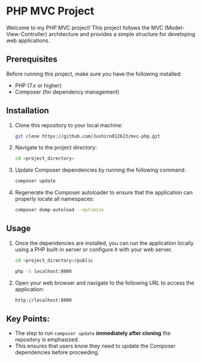 # PHP MVC Project

Welcome to my PHP MVC project! This project follows the MVC (Model-View-Controller) architecture and provides a simple structure for developing web applications.

## Prerequisites

Before running this project, make sure you have the following installed:

- PHP (7.x or higher)
- Composer (for dependency management)

## Installation
1. Clone this repository to your local machine:
   ```bash
   git clone https://github.com/Jushiro012623/mvc-php.git
2. Navigate to the project directory:
    ```bash
    cd <project_directory>
3. Update Composer dependencies by running the following command:
    ```bash
    composer update
4. Regenerate the Composer autoloader to ensure that the application can properly locate all namespaces:

    ```bash
    composer dump-autoload --optimize
## Usage
1. Once the dependencies are installed, you can run the application locally using a PHP built-in server or configure it with your web server.
    ```bash
    cd <project_directory>/public

    php -S localhost:8000
    ```

2. Open your web browser and navigate to the following URL to access the application:
    ```bash
    http://localhost:8000 
    ```
## Key Points:
- The step to run `composer update` **immediately after cloning** the repository is emphasized.
- This ensures that users know they need to update the Composer dependencies before proceeding.

<!-- ## Additional information
### Database Migration Command
1. **Create a New Table**

    ```bash
    composer migrate    
    ```
    - The `composer migrate` command will run the migrations and create the necessary tables in the database

2. This `composer rollback` command is going to drop a table in the data base

    ```bash
    composer migrate    
    ```
    - The composer rollback command will revert the most recent migration, effectively dropping the table(s) in the database that were created by the last migration.

3. This `composer migrate:fresh` command is going to drop a table in the database `if exists` and then migrate the table

    ```bash
    composer migrate    
    ```
    - The composer migrate:fresh command will first drop all tables in the database (if they exist) and then re-run all migrations to recreate the tables from scratch.

### Explanation:
- The commands are clearly outlined with their purpose described before the code block.
- Each section includes a brief note on how and when to use each command (create, rollback, and refresh migrations).
- The commands are separated for better readability, and appropriate headings are used to structure the content.

This refined version helps users easily understand the migration commands and when to use them, making the section both informative and easy to navigate.
 -->


<!-- ## Contributing
We welcome contributions to this project! If you want to contribute, please follow these steps:

1. Fork the repository.
    ```bash
    Create a new branch (git checkout -b feature-name).

    Commit your changes (git commit -am 'Add new feature').

    Push the branch (git push origin feature-name).

    Create a new Pull Request. -->
